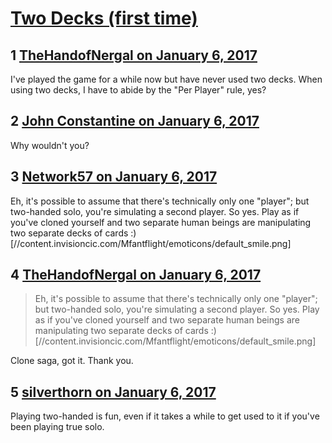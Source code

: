 # [Two Decks (first time)](https://community.fantasyflightgames.com/topic/238926-two-decks-first-time/)

## 1 [TheHandofNergal on January 6, 2017](https://community.fantasyflightgames.com/topic/238926-two-decks-first-time/?do=findComment&comment=2574831)

I've played the game for a while now but have never used two decks. When using two decks, I have to abide by the "Per Player" rule, yes?

## 2 [John Constantine on January 6, 2017](https://community.fantasyflightgames.com/topic/238926-two-decks-first-time/?do=findComment&comment=2574835)

Why wouldn't you?

## 3 [Network57 on January 6, 2017](https://community.fantasyflightgames.com/topic/238926-two-decks-first-time/?do=findComment&comment=2574841)

Eh, it's possible to assume that there's technically only one "player"; but two-handed solo, you're simulating a second player. So yes. Play as if you've cloned yourself and two separate human beings are manipulating two separate decks of cards :) [//content.invisioncic.com/Mfantflight/emoticons/default_smile.png]

## 4 [TheHandofNergal on January 6, 2017](https://community.fantasyflightgames.com/topic/238926-two-decks-first-time/?do=findComment&comment=2574850)

> Eh, it's possible to assume that there's technically only one "player"; but two-handed solo, you're simulating a second player. So yes. Play as if you've cloned yourself and two separate human beings are manipulating two separate decks of cards :) [//content.invisioncic.com/Mfantflight/emoticons/default_smile.png]

Clone saga, got it. Thank you.

## 5 [silverthorn on January 6, 2017](https://community.fantasyflightgames.com/topic/238926-two-decks-first-time/?do=findComment&comment=2575138)

Playing two-handed is fun, even if it takes a while to get used to it if you've been playing true solo.

